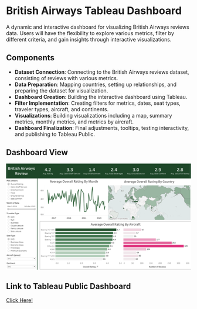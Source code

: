 # British Airways Tableau Dashboard

A dynamic and interactive dashboard for visualizing British Airways reviews data. Users will have the flexibility to explore various metrics, filter by different criteria, and gain insights through interactive visualizations.

## Components

- **Dataset Connection**: Connecting to the British Airways reviews dataset, consisting of reviews with various metrics.
- **Data Preparation**: Mapping countries, setting up relationships, and preparing the dataset for visualization.
- **Dashboard Creation**: Building the interactive dashboard using Tableau.
- **Filter Implementation**: Creating filters for metrics, dates, seat types, traveler types, aircraft, and continents.
- **Visualizations**: Building visualizations including a map, summary metrics, monthly metrics, and metrics by aircraft.
- **Dashboard Finalization**: Final adjustments, tooltips, testing interactivity, and publishing to Tableau Public.

## Dashboard View
![alt text](dashboard_img.png)


## Link to Tableau Public Dashboard
[Click Here!](https://public.tableau.com/shared/DS9JGBTYP?:display_count=n&:origin=viz_share_link)